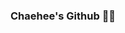 ### Chaehee's Github 👩‍💻

<!--
**ChaeheePark/ChaeheePark** is a ✨ _special_ ✨ repository because its `README.md` (this file) appears on your GitHub profile.

[![Hits](https://hits.seeyoufarm.com/api/count/incr/badge.svg?url=https%3A%2F%2Fgithub.com%2FChaeheePark&count_bg=%2379C83D&title_bg=%23555555&icon=&icon_color=%23E7E7E7&title=hits&edge_flat=false)](https://hits.seeyoufarm.com)


[![Anurag's github stats](https://github-readme-stats.vercel.app/api?username=ChaeheePark)](https://github.com/anuraghazra/github-readme-stats)


[![Blog Badge](http://img.shields.io/badge/-Tech%20blog-black?style=flat-square&logo=github&link=https://blog.naver.com/chaevellly)](https://blog.naver.com/chaevellly)
[![Gmail Badge](https://img.shields.io/badge/Gmail-d14836?style=flat-square&logo=Gmail&logoColor=white&link=mailto:chaeheepark99@gmail.com)](mailto:chaeheepark99@gmail.com)

Technology Stack : C, C++, python, java, javascript, html, css, MySQL ...

Interested In : back-end develope, Machine Learning, Deep Learning, AI, database ...
